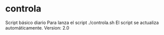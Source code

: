 # controla
Script básico diario
Para lanza el script ./controla.sh
El script se actualiza automáticamente.
Version: 2.0
